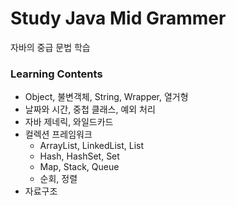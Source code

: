# Study Java Mid Grammer

자바의 중급 문법 학습

### Learning Contents

- Object, 불변객체, String, Wrapper, 열거형 
- 날짜와 시간, 중첩 클래스, 예외 처리
- 자바 제네릭, 와일드카드
- 컬렉션 프레임워크 
  - ArrayList, LinkedList, List
  - Hash, HashSet, Set
  - Map, Stack, Queue
  - 순회, 정렬
- 자료구조